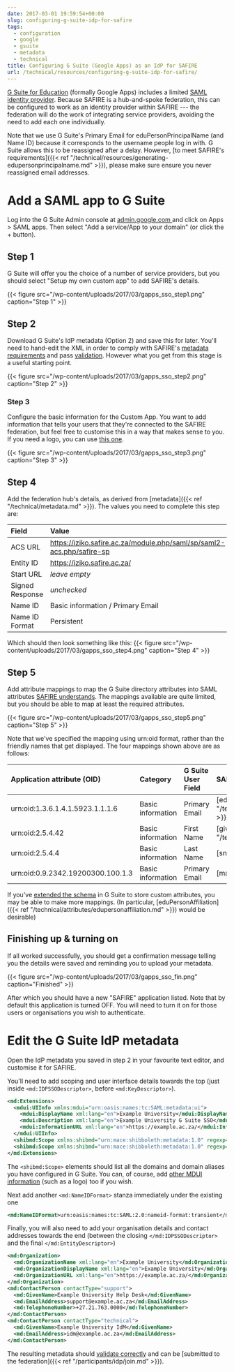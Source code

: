 ```yaml
---
date: 2017-03-01 19:59:54+00:00
slug: configuring-g-suite-idp-for-safire
tags:
  - configuration
  - google
  - gsuite
  - metadata
  - technical
title: Configuring G Suite (Google Apps) as an IdP for SAFIRE
url: /technical/resources/configuring-g-suite-idp-for-safire/
---
```


[G Suite for Education](https://edu.google.com/products/productivity-tools/) (formally Google Apps) includes a limited [SAML identity provider](https://support.google.com/a/answer/6087519). Because SAFIRE is a hub-and-spoke federation, this can be configured to work as an identity provider within SAFIRE --- the federation will do the work of integrating service providers, avoiding the need to add each one individually.

Note that we use G Suite's Primary Email for eduPersonPrincipalName (and Name ID) because it corresponds to the username people log in with. G Suite allows this to be reassigned after a delay. However, [to meet SAFIRE's requirements]({{< ref "/technical/resources/generating-edupersonprincipalname.md" >}}), please make sure ensure you never reassigned email addresses.

# Add a SAML app to G Suite

Log into the G Suite Admin console at [admin.google.com ](https://admin.google.com/)and click on Apps > SAML apps. Then select "Add a service/App to your domain" (or click the + button).

## Step 1

G Suite will offer you the choice of a number of service providers, but you should select "Setup my own custom app" to add SAFIRE's details.

{{< figure src="/wp-content/uploads/2017/03/gapps_sso_step1.png" caption="Step 1" >}}

## Step 2

Download G Suite's IdP metadata (Option 2) and save this for later. You'll need to hand-edit the XML in order to comply with SAFIRE's [metadata requirements](/technical/saml2/idp-requirements/) and pass [validation](https://validator.safire.ac.za/). However what you get from this stage is a useful starting point.

{{< figure src="/wp-content/uploads/2017/03/gapps_sso_step2.png" caption="Step 2" >}}

### Step 3

Configure the basic information for the Custom App. You want to add information that tells your users that they're connected to the SAFIRE federation, but feel free to customise this in a way that makes sense to you. If you need a logo, you can use [this one](https://static.safire.ac.za/logos/safire-logo-300x300.png).

{{< figure src="/wp-content/uploads/2017/03/gapps_sso_step3.png" caption="Step 3" >}}

## Step 4

Add the federation hub's details, as derived from [metadata]({{< ref "/technical/metadata.md" >}}). The values you need to complete this step are:

| Field | Value |
|:----------------|:-|
| ACS URL         | https://iziko.safire.ac.za/module.php/saml/sp/saml2-acs.php/safire-sp |
| Entity ID       | https://iziko.safire.ac.za/ |
| Start URL       | *leave empty* |
| Signed Response | *unchecked* |
| Name ID         | Basic information / Primary Email |
| Name ID Format  | Persistent |

Which should then look something like this:
{{< figure src="/wp-content/uploads/2017/03/gapps_sso_step4.png" caption="Step 4" >}}

## Step 5

Add attribute mappings to map the G Suite directory attributes into SAML attributes [SAFIRE understands](/technical/attributes/). The mappings available are quite limited, but you should be able to map at least the required attributes.

{{< figure src="/wp-content/uploads/2017/03/gapps_sso_step5.png" caption="Step 5" >}}

Note that we've specified the mapping using urn:oid format, rather than the friendly names that get displayed. The four mappings shown above are as follows:

| Application attribute (OID)       | Category          | G Suite User Field | SAFIRE Name |
|:----------------------------------|:------------------|:-------------------|:------------|
| urn:oid:1.3.6.1.4.1.5923.1.1.1.6  | Basic information | Primary Email      | [eduPersonPrincipalName]({{< ref "/technical/attributes/edupersonprincipalname.md" >}}) |
| urn:oid:2.5.4.42                  | Basic information | First Name         | [givenName]({{< ref "/technical/attributes/givenname.md" >}}) |
| urn:oid:2.5.4.4                   | Basic information | Last Name          | [sn]({{< ref "/technical/attributes/sn.md" >}}) |
| urn:oid:0.9.2342.19200300.100.1.3 | Basic information | Primary Email      | [mail]({{< ref "/technical/attributes/mail.md" >}}) |

If you've [extended the schema](https://support.google.com/a/answer/6327792) in G Suite to store custom attributes, you may be able to make more mappings. (In particular, [eduPersonAffiliation]({{< ref "/technical/attributes/edupersonaffiliation.md" >}}) would be desirable)

## Finishing up & turning on

If all worked successfully, you should get a confirmation message telling you the details were saved and reminding you to upload your metadata.

{{< figure src="/wp-content/uploads/2017/03/gapps_sso_fin.png" caption="Finished" >}}

After which you should have a new "SAFIRE" application listed. Note that by default this application is turned OFF. You will need to turn it on for those users or organisations you wish to authenticate.

# Edit the G Suite IdP metadata

Open the IdP metadata you saved in step 2 in your favourite text editor, and customise it for SAFIRE.

You'll need to add scoping and user interface details towards the top (just inside `<md:IDPSSODescriptor>`, before `<md:KeyDescriptor>`).

```xml
<md:Extensions>
  <mdui:UIInfo xmlns:mdui="urn:oasis:names:tc:SAML:metadata:ui">
    <mdui:DisplayName xml:lang="en">Example University</mdui:DisplayName>
    <mdui:Description xml:lang="en">Example University G Suite SSO</mdui:Description>
    <mdui:InformationURL xml:lang="en">https://example.ac.za/</mdui:InformationURL>
  </mdui:UIInfo>
  <shibmd:Scope xmlns:shibmd="urn:mace:shibboleth:metadata:1.0" regexp="false">example.ac.za</shibmd:Scope>
  <shibmd:Scope xmlns:shibmd="urn:mace:shibboleth:metadata:1.0" regexp="false">example.ac.za.test-google-a.com</shibmd:Scope>
</md:Extensions>
```

The `<shibmd:Scope>` elements should list all the domains and domain aliases you have configured in G Suite. You can, of course, add [other MDUI information](http://docs.oasis-open.org/security/saml/Post2.0/sstc-saml-metadata-ui/v1.0/cs01/sstc-saml-metadata-ui-v1.0-cs01.html#__RefHeading__10385_1021935550) (such as a logo) too if you wish.

Next add another `<md:NameIDFormat>` stanza immediately under the existing one

```xml
<md:NameIDFormat>urn:oasis:names:tc:SAML:2.0:nameid-format:transient</md:NameIDFormat>
```

Finally, you will also need to add your organisation details and contact addresses towards the end (between the closing `</md:IDPSSODescriptor>` and the final `</md:EntityDescriptor>`)

```xml
<md:Organization>
  <md:OrganizationName xml:lang="en">Example University</md:OrganizationName>
  <md:OrganizationDisplayName xml:lang="en">Example University</md:OrganizationDisplayName>
  <md:OrganizationURL xml:lang="en">https://example.ac.za/</md:OrganizationURL>
</md:Organization>
<md:ContactPerson contactType="support">
  <md:GivenName>Example University Help Desk</md:GivenName>
  <md:EmailAddress>support@example.ac.za</md:EmailAddress>
  <md:TelephoneNumber>+27.21.763.0000</md:TelephoneNumber>
</md:ContactPerson>
<md:ContactPerson contactType="technical">
  <md:GivenName>Example University IdM</md:GivenName>
  <md:EmailAddress>idm@example.ac.za</md:EmailAddress>
</md:ContactPerson>
```

The resulting metadata should [validate correctly](https://validator.safire.ac.za/) and can be [submitted to the federation]({{< ref "/participants/idp/join.md" >}}).

